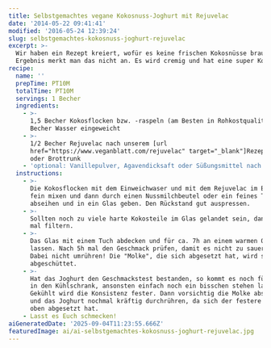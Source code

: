 ```yaml
---
title: Selbstgemachtes vegane Kokosnuss-Joghurt mit Rejuvelac
date: '2014-05-22 09:41:41'
modified: '2016-05-24 12:39:24'
slug: selbstgemachtes-kokosnuss-joghurt-rejuvelac
excerpt: >-
  Wir haben ein Rezept kreiert, wofür es keine frischen Kokosnüsse braucht. Dem
  Ergebnis merkt man das nicht an. Es wird cremig und hat eine super Konsistenz!
recipe:
  name: ''
  prepTime: PT10M
  totalTime: PT10M
  servings: 1 Becher
  ingredients:
    - >-
      1,5 Becher Kokosflocken bzw. -raspeln (am Besten in Rohkostqualität) in 1
      Becher Wasser eingeweicht
    - >-
      1/2 Becher Rejuvelac nach unserem [url
      href="https://www.veganblatt.com/rejuvelac" target="_blank"]Rezept[/url]
      oder Brottrunk
    - 'optional: Vanillepulver, Agavendicksaft oder Süßungsmittel nach Belieben'
  instructions:
    - >-
      Die Kokosflocken mit dem Einweichwaser und mit dem Rejuvelac im Blender
      fein mixen und dann durch einen Nussmilchbeutel oder ein feines Tuch
      abseihen und in ein Glas geben. Den Rückstand gut auspressen.
    - >-
      Sollten noch zu viele harte Kokosteile im Glas gelandet sein, dann noch
      mal filtern.
    - >-
      Das Glas mit einem Tuch abdecken und für ca. 7h an einem warmen Ort stehen
      lassen. Nach 5h mal den Geschmack prüfen, damit es nicht zu sauer wird.
      Dabei nicht umrühren! Die "Molke", die sich abgesetzt hat, wird später
      abgeschüttet.
    - >-
      Hat das Joghurt den Geschmackstest bestanden, so kommt es noch für min. 2h
      in den Kühlschrank, ansonsten einfach noch ein bisschen stehen lassen..
      Gekühlt wird die Konsistenz fester. Dann vorsichtig die Molke abschütten
      und das Joghurt nochmal kräftig durchrühren, da sich der festere Teil nun
      oben abgesetzt hat.
    - Lasst es Euch schmecken!
aiGeneratedDate: '2025-09-04T11:23:55.666Z'
featuredImage: ai/ai-selbstgemachtes-kokosnuss-joghurt-rejuvelac.jpg
---
```


[<!-- Image removed (no copyright): kokosnuss-joghurt.jpg -->](https://www.veganblatt.com/i/kokosnuss-joghurt.jpg)
